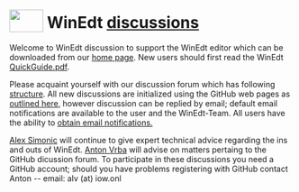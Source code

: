  <h1><span><img src="https://github.com/WinEdt-Team/WinEdt-Support/assets/34773801/0d1caf2a-d7e1-495d-be67-7035f28781b7" width="60" height="40" style="vertical-align:bottom;margin:0px 0px">  WinEdt <a href="https://github.com/WinEdt-Team/WinEdt-Support/discussions" > discussions </a> </span></h1>

Welcome to WinEdt discussion to support the WinEdt editor which can be downloaded from our [home page](https://www.winedt.com/). New users should first read the WinEdt [QuickGuide.pdf](https://www.winedt.com/doc/QuickGuide.pdf).

Please acquaint yourself with our discussion forum which has following [structure](https://github.com/WinEdt-Team/WinEdt-support/discussions/4).  All new discussions are initialized using the GitHub web pages as [outlined here](https://github.com/WinEdt-Team/WinEdt-Support/discussions/13), however discussion can be replied by email; default email notifications are available to the user and the WinEdt-Team.  All users have the ability to [obtain email notifications. ](https://github.com/WinEdt-Team/WinEdt-support/discussions/3)

[Alex Simonic](https://www.winedt.com/) will continue to give expert technical advice regarding the ins and outs of WinEdt. [Anton Vrba](https://github.com/anton-vrba) will advise on matters pertaing to the GitHub dicussion forum. To participate in these discussions you need a GitHub account; should you have problems registering with GitHub contact Anton -- email: alv (at) iow.onl 
<!--
![WinEdt](https://github.com/WinEdt-Team/WinEdt-Support/assets/34773801/0d1caf2a-d7e1-495d-be67-7035f28781b7)
-->

